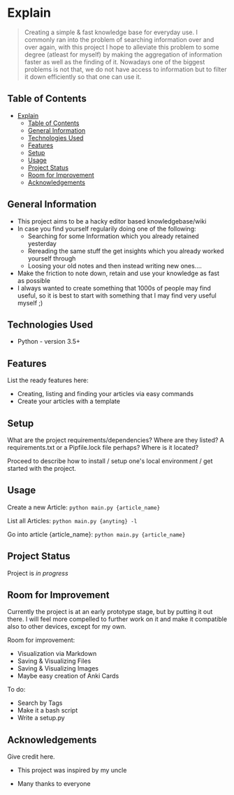 # Explain
> Creating a simple & fast knowledge base for everyday use.
> I commonly ran into the problem of searching information over and over again, with this project I hope to alleviate this problem to some degree (atleast for myself) by making the aggregation of information faster as well as the finding of it.
> Nowadays one of the biggest problems is not that, we do not have access to information but to filter it down efficiently so that one can use it.
<!-- > Live demo [_here_](https://www.example.com). If you have the project hosted somewhere, include the link here. -->

## Table of Contents
- [Explain](#explain)
  - [Table of Contents](#table-of-contents)
  - [General Information](#general-information)
  - [Technologies Used](#technologies-used)
  - [Features](#features)
  - [Setup](#setup)
  - [Usage](#usage)
  - [Project Status](#project-status)
  - [Room for Improvement](#room-for-improvement)
  - [Acknowledgements](#acknowledgements)


## General Information
- This project aims to be a hacky editor based knowledgebase/wiki
- In case you find yourself regularily doing one of the following:
  - Searching for some Information which you already retained yesterday
  - Rereading the same stuff the get insights which you already worked yourself through
  - Loosing your old notes and then instead writing new ones....
- Make the friction to note down, retain and use your knowledge as fast as possible
- I always wanted to create something that 1000s of people may find useful, so it is best to start with something that I may find very useful myself ;) 
<!-- You don't have to answer all the questions - just the ones relevant to your project. -->


## Technologies Used
- Python - version 3.5+


## Features
List the ready features here:
- Creating, listing and finding your articles via easy commands
- Create your articles with a template


<!-- ## Screenshots
![Example screenshot](./img/screenshot.png) -->
<!-- If you have screenshots you'd like to share, include them here. -->


## Setup
What are the project requirements/dependencies? Where are they listed? A requirements.txt or a Pipfile.lock file perhaps? Where is it located?

Proceed to describe how to install / setup one's local environment / get started with the project.


## Usage
Create a new Article:
`python main.py {article_name}`

List all Articles:
`python main.py {anyting} -l`

Go into article {article_name}:
`python main.py {article_name}`

## Project Status
Project is _in progress_
<!-- Project is: _in progress_ / _complete_ / _no longer being worked on_. If you are no longer working on it, provide reasons why. -->


## Room for Improvement
Currently the project is at an early prototype stage, but by putting it out there. 
I will feel more compelled to further work on it and make it compatible also to other devices, except for my own.

Room for improvement:
- Visualization via Markdown
- Saving & Visualizing Files 
- Saving & Visualizing Images
- Maybe easy creation of Anki Cards

To do:
- Search by Tags
- Make it a bash script
- Write a setup.py


## Acknowledgements
Give credit here.
- This project was inspired by my uncle
<!-- - This project was based on [this tutorial](https://www.example.com). -->
- Many thanks to everyone


<!-- ## Contact -->
<!-- Created by [@flynerdpl](https://www.flynerd.pl/) - feel free to contact me! -->


<!-- Optional -->
<!-- ## License -->
<!-- This project is open source and available under the [... License](). -->

<!-- You don't have to include all sections - just the one's relevant to your project -->